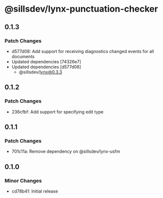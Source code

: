 # @sillsdev/lynx-punctuation-checker

## 0.1.3

### Patch Changes

- d577d08: Add support for receiving diagnostics changed events for all documents
- Updated dependencies [74326e7]
- Updated dependencies [d577d08]
  - @sillsdev/lynx@0.3.3

## 0.1.2

### Patch Changes

- 236cfbf: Add support for specifying edit type

## 0.1.1

### Patch Changes

- 701c11a: Remove dependency on @sillsdev/lynx-usfm

## 0.1.0

### Minor Changes

- cd78b41: Initial release
